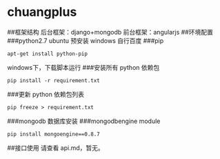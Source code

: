 # chuangplus
##框架结构
后台框架：django+mongodb
前台框架：angularjs
##环境配置
###python2.7
ubuntu 预安装  windows 自行百度
###pip
```
apt-get install python-pip
```
windows下，下载脚本运行
###安装所有 python 依赖包
```
pip install -r requirement.txt
```
###更新 python 依赖包列表
```
pip freeze > requirement.txt
```
###mongodb
数据库安装
###mongodbengine module
```
pip install mongoengine==0.8.7
```
##接口使用
请查看 api.md，暂无。
